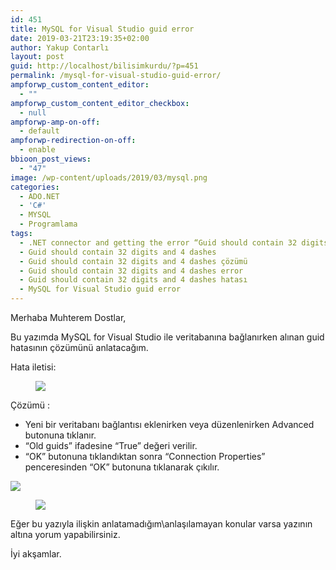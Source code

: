 ```yaml
---
id: 451
title: MySQL for Visual Studio guid error
date: 2019-03-21T23:19:35+02:00
author: Yakup Contarlı
layout: post
guid: http://localhost/bilisimkurdu/?p=451
permalink: /mysql-for-visual-studio-guid-error/
ampforwp_custom_content_editor:
  - ""
ampforwp_custom_content_editor_checkbox:
  - null
ampforwp-amp-on-off:
  - default
ampforwp-redirection-on-off:
  - enable
bbioon_post_views:
  - "47"
image: /wp-content/uploads/2019/03/mysql.png
categories:
  - ADO.NET
  - 'C#'
  - MYSQL
  - Programlama
tags:
  - .NET connector and getting the error “Guid should contain 32 digits and 4 dashes
  - Guid should contain 32 digits and 4 dashes
  - Guid should contain 32 digits and 4 dashes çözümü
  - Guid should contain 32 digits and 4 dashes error
  - Guid should contain 32 digits and 4 dashes hatası
  - MySQL for Visual Studio guid error
---
```

Merhaba Muhterem Dostlar,

Bu yazımda MySQL for Visual Studio ile veritabanına bağlanırken alınan guid hatasının çözümünü anlatacağım.

<!--more-->

Hata iletisi:<figure class="wp-block-image">

![](https://i.hizliresim.com/RrzLVn.jpg) </figure> 

Çözümü :

  * Yeni bir veritabanı bağlantısı eklenirken veya düzenlenirken Advanced butonuna tıklanır. 
  * &#8220;Old guids&#8221; ifadesine &#8220;True&#8221; değeri verilir.
  * &#8220;OK&#8221; butonuna tıklandıktan sonra &#8220;Connection Properties&#8221; penceresinden &#8220;OK&#8221; butonuna tıklanarak çıkılır.<figure class="wp-block-image">

![](https://i.hizliresim.com/ZXBrLk.jpg) </figure> <figure class="wp-block-image">![](https://i.hizliresim.com/k9d3Ly.jpg)</figure> 

Eğer bu yazıyla ilişkin anlatamadığım\anlaşılamayan konular varsa yazının altına yorum yapabilirsiniz.

İyi akşamlar.